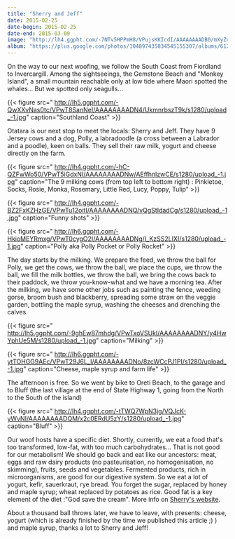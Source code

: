 ```yaml
---
title: "Sherry and Jeff"
date: 2015-02-25
date-begin: 2015-02-25
date-end: 2015-03-09
image: "http://lh4.ggpht.com/-7NTv5HPPmH8/VPujsKKIcdI/AAAAAAAADB0/mXyZuivmRro/s1280/upload_-1.jpg"
album: "https://plus.google.com/photos/104897435834545155307/albums/6123665301348472513"
---
```


On the way to our next woofing, we follow the South Coast from Fiordland to Invercargill. Among the sightseeings, the Gemstone Beach and "Monkey Island", a small mountain reachable only at low tide where Maori spotted the whales... But we spotted only seagulls...

{{< figure src=" http://lh5.ggpht.com/-QwXXvNas0tc/VPwT8SanNeI/AAAAAAAADN4/UkmnrbszT9k/s1280/upload_-1.jpg" caption="Southland Coast" >}}

Otatara is our next stop to meet the locals: Sherry and Jeff. They have 9 Jersey cows and a dog, Polly, a labradoodle (a cross between a Labrador and a poodle), keen on balls. They sell their raw milk, yogurt and cheese directly on the farm.

{{< figure src=" http://lh4.ggpht.com/-hC-QZFwWo50/VPwT5iGdxNI/AAAAAAAADNw/AEffhnlzwCE/s1280/upload_-1.jpg" caption="The 9 milking cows (from top left to bottom right) : Pinkletoe, Socks, Rosie, Monka, Rosemary, Little Red, Lucy, Poppy, Tulip" >}}

{{< figure src=" http://lh4.ggpht.com/-BZ2FxKZHzGE/VPwTu12oitI/AAAAAAAADNQ/vQgStIdadCg/s1280/upload_-1.jpg" caption="Funny shots" >}}

{{< figure src=" http://lh6.ggpht.com/-HkioMEYRmxg/VPwT0cygO2I/AAAAAAAADNg/I_KzSS2LIXI/s1280/upload_-1.jpg" caption="Polly aka Polly Pocket or Polly Rocket" >}}

The day starts by the milking. We prepare the feed, we throw the ball for Polly, we get the cows, we throw the ball, we place the cups, we throw the ball, we fill the milk bottles, we throw the ball, we bring the cows back to their paddock, we throw you-know-what and we have a morning tea. After the milking, we have some other jobs such as painting the fence, weeding gorse, broom bush and blackberry, spreading some straw on the veggie garden, bottling the maple syrup, washing the cheeses and drenching the calves.

{{< figure src=" http://lh5.ggpht.com/-9ghEw87mhdg/VPwTxoVSUkI/AAAAAAAADNY/y4HwYphUe5M/s1280/upload_-1.jpg" caption="Milking" >}}

{{< figure src=" http://lh6.ggpht.com/-ytTOHGG9AEc/VPwT29J6L_I/AAAAAAAADNo/8zcWCcPJ1PI/s1280/upload_-1.jpg" caption="Cheese, maple syrup and farm life" >}}

The afternoon is free. So we went by bike to Oreti Beach, to the garage and to Bluff (the last village at the end of State Highway 1, going from the North to the South of the island)

{{< figure src=" http://lh4.ggpht.com/-tTWQ7WpN3jg/VQJcK-yWvNI/AAAAAAAADQM/x2c0ERdU5zY/s1280/upload_-1.jpg" caption="Bluff" >}}

Our woof hosts have a specific diet. Shortly, currently, we eat a food that's too transformed, low-fat, with too much carbohydrates... That is not good for our metabolism! We should go back and eat like our ancestors: meat, eggs and raw dairy products (no pasteurisation, no homogenisation, no skimming), fruits, seeds and vegetables. Fermented products, rich in microorganisms, are good for our digestive system. So we eat a lot of yogurt, kefir, sauerkraut, rye bread. You forget the sugar, replaced by honey and maple syrup; wheat replaced by potatoes as rice. Good fat is a key element of the diet :"God save the cream". More info on [Sherry's website](http://www.thecroft.net.nz).

About a thousand ball throws later, we have to leave, with presents: cheese, yogurt (which is already finished by the time we published this article ;) ) and maple syrup, thanks a lot to Sherry and Jeff!